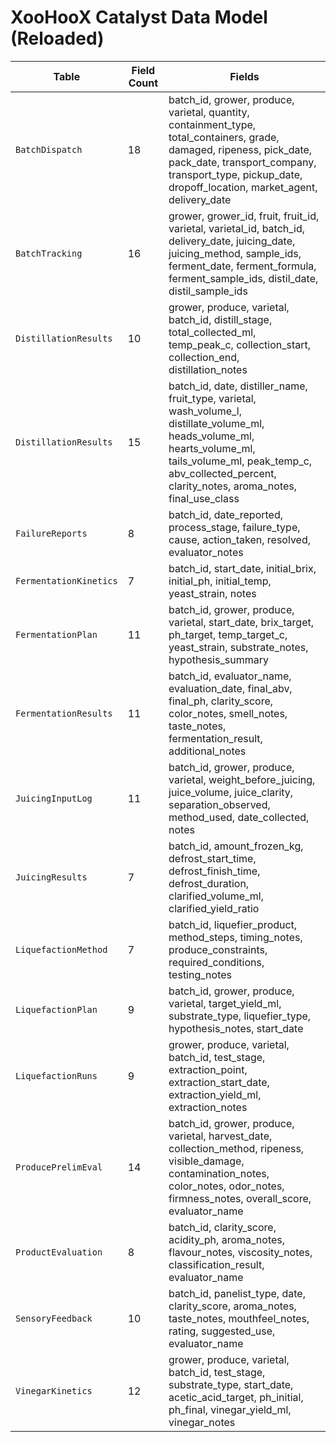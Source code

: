 # XooHooX Catalyst Data Model (Reloaded)

| Table | Field Count | Fields |
|-------|-------------|--------|
| `BatchDispatch` | 18 | batch_id, grower, produce, varietal, quantity, containment_type, total_containers, grade, damaged, ripeness, pick_date, pack_date, transport_company, transport_type, pickup_date, dropoff_location, market_agent, delivery_date |
| `BatchTracking` | 16 | grower, grower_id, fruit, fruit_id, varietal, varietal_id, batch_id, delivery_date, juicing_date, juicing_method, sample_ids, ferment_date, ferment_formula, ferment_sample_ids, distil_date, distil_sample_ids |
| `DistillationResults` | 10 | grower, produce, varietal, batch_id, distill_stage, total_collected_ml, temp_peak_c, collection_start, collection_end, distillation_notes |
| `DistillationResults` | 15 | batch_id, date, distiller_name, fruit_type, varietal, wash_volume_l, distillate_volume_ml, heads_volume_ml, hearts_volume_ml, tails_volume_ml, peak_temp_c, abv_collected_percent, clarity_notes, aroma_notes, final_use_class |
| `FailureReports` | 8 | batch_id, date_reported, process_stage, failure_type, cause, action_taken, resolved, evaluator_notes |
| `FermentationKinetics` | 7 | batch_id, start_date, initial_brix, initial_ph, initial_temp, yeast_strain, notes |
| `FermentationPlan` | 11 | batch_id, grower, produce, varietal, start_date, brix_target, ph_target, temp_target_c, yeast_strain, substrate_notes, hypothesis_summary |
| `FermentationResults` | 11 | batch_id, evaluator_name, evaluation_date, final_abv, final_ph, clarity_score, color_notes, smell_notes, taste_notes, fermentation_result, additional_notes |
| `JuicingInputLog` | 11 | batch_id, grower, produce, varietal, weight_before_juicing, juice_volume, juice_clarity, separation_observed, method_used, date_collected, notes |
| `JuicingResults` | 7 | batch_id, amount_frozen_kg, defrost_start_time, defrost_finish_time, defrost_duration, clarified_volume_ml, clarified_yield_ratio |
| `LiquefactionMethod` | 7 | batch_id, liquefier_product, method_steps, timing_notes, produce_constraints, required_conditions, testing_notes |
| `LiquefactionPlan` | 9 | batch_id, grower, produce, varietal, target_yield_ml, substrate_type, liquefier_type, hypothesis_notes, start_date |
| `LiquefactionRuns` | 9 | grower, produce, varietal, batch_id, test_stage, extraction_point, extraction_start_date, extraction_yield_ml, extraction_notes |
| `ProducePrelimEval` | 14 | batch_id, grower, produce, varietal, harvest_date, collection_method, ripeness, visible_damage, contamination_notes, color_notes, odor_notes, firmness_notes, overall_score, evaluator_name |
| `ProductEvaluation` | 8 | batch_id, clarity_score, acidity_ph, aroma_notes, flavour_notes, viscosity_notes, classification_result, evaluator_name |
| `SensoryFeedback` | 10 | batch_id, panelist_type, date, clarity_score, aroma_notes, taste_notes, mouthfeel_notes, rating, suggested_use, evaluator_name |
| `VinegarKinetics` | 12 | grower, produce, varietal, batch_id, test_stage, substrate_type, start_date, acetic_acid_target, ph_initial, ph_final, vinegar_yield_ml, vinegar_notes |